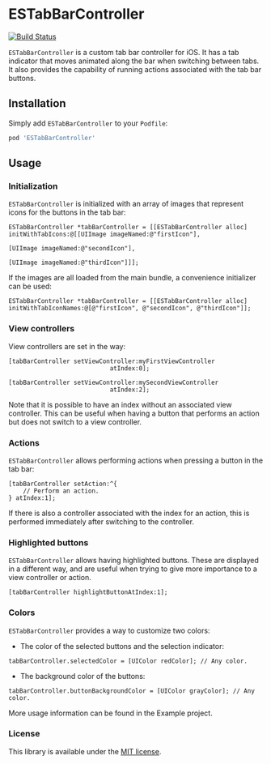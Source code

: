 ESTabBarController
========================

[![Build Status](https://api.travis-ci.org/ezescaruli/ESTabBarController.svg?branch=master)](https://travis-ci.org/ezescaruli/ESTabBarController)

`ESTabBarController` is a custom tab bar controller for iOS. It has a tab indicator that moves animated along the bar when switching between tabs. It also provides the capability of running actions associated with the tab bar buttons.


## Installation

Simply add `ESTabBarController` to your `Podfile`:
```ruby
pod 'ESTabBarController'
```

## Usage


### Initialization

`ESTabBarController` is initialized with an array of images that represent icons for the buttons in the tab bar:
```objc
ESTabBarController *tabBarController = [[ESTabBarController alloc] initWithTabIcons:@[[UIImage imageNamed:@"firstIcon"],
                                                                                      [UIImage imageNamed:@"secondIcon"],
                                                                                      [UIImage imageNamed:@"thirdIcon"]]];
```

If the images are all loaded from the main bundle, a convenience initializer can be used:
```objc
ESTabBarController *tabBarController = [[ESTabBarController alloc] initWithTabIconNames:@[@"firstIcon", @"secondIcon", @"thirdIcon"]];
```


### View controllers

View controllers are set in the way:
```objc
[tabBarController setViewController:myFirstViewController
                            atIndex:0];

[tabBarController setViewController:mySecondViewController
                            atIndex:2];
```
Note that it is possible to have an index without an associated view controller. This can be useful when having a button that performs an action but does not switch to a view controller.


### Actions

`ESTabBarController` allows performing actions when pressing a button in the tab bar:
```objc
[tabBarController setAction:^{
    // Perform an action.
} atIndex:1];
```
If there is also a controller associated with the index for an action, this is performed immediately after switching to the controller.

### Highlighted buttons

`ESTabBarController` allows having highlighted buttons. These are displayed in a different way, and are useful when trying to give more importance to a view controller or action.
```objc
[tabBarController highlightButtonAtIndex:1];
```

### Colors

`ESTabBarController` provides a way to customize two colors:
- The color of the selected buttons and the selection indicator:
```objc
tabBarController.selectedColor = [UIColor redColor]; // Any color.
```
- The background color of the buttons:
```objc
tabBarController.buttonBackgroundColor = [UIColor grayColor]; // Any color.
```

More usage information can be found in the Example project.


### License

This library is available under the [MIT license](http://www.opensource.org/licenses/mit-license.php).

